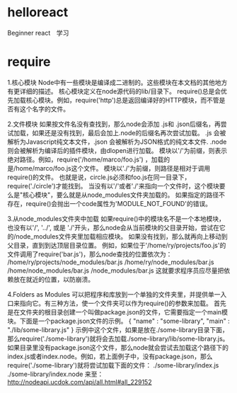 # helloreact
 Beginner
 react　学习
# require
1.核心模块
Node中有一些模块是编译成二进制的。这些模块在本文档的其他地方有更详细的描述。
核心模块定义在node源代码的lib/目录下。
require()总是会优先加载核心模块。例如，require('http')总是返回编译好的HTTP模块，而不管是否有这个名字的文件。

2.文件模块
如果按文件名没有查找到，那么node会添加 .js和 .json后缀名，再尝试加载，如果还是没有找到，最后会加上.node的后缀名再次尝试加载。
.js 会被解析为Javascript纯文本文件，.json 会被解析为JSON格式的纯文本文件. .node 则会被解析为编译后的插件模块，由dlopen进行加载。
模块以'/'为前缀，则表示绝对路径。例如，require('/home/marco/foo.js') ，加载的是/home/marco/foo.js这个文件。
模块以'./'为前缀，则路径是相对于调用require()的文件。 也就是说，circle.js必须和foo.js在同一目录下，require('./circle')才能找到。
当没有以'/'或者'./'来指向一个文件时，这个模块要么是"核心模块"，要么就是从node_modules文件夹加载的。
如果指定的路径不存在，require()会抛出一个code属性为'MODULE_NOT_FOUND'的错误。

3.从node_modules文件夹中加载
 如果require()中的模块名不是一个本地模块，也没有以'/', '../', 或是 './'开头，那么node会从当前模块的父目录开始，尝试在它的/node_modules文件夹里加载相应模块。
 如果没有找到，那么就再向上移动到父目录，直到到达顶层目录位置。
例如，如果位于'/home/ry/projects/foo.js'的文件调用了require('bar.js')，那么node查找的位置依次为：
/home/ry/projects/node_modules/bar.js
/home/ry/node_modules/bar.js
/home/node_modules/bar.js
/node_modules/bar.js
这就要求程序员应尽量把依赖放在就近的位置，以防崩溃。

4.Folders as Modules
可以把程序和库放到一个单独的文件夹里，并提供单一入口来指向它。有三种方法，使一个文件夹可以作为require()的参数来加载。
首先是在文件夹的根目录创建一个叫做package.json的文件，它需要指定一个main模块。下面是一个package.json文件的示例。
{ "name" : "some-library",
  "main" : "./lib/some-library.js" }
  示例中这个文件，如果是放在./some-library目录下面，那么require('./some-library')就将会去加载./some-library/lib/some-library.js。
  如果目录里没有package.json这个文件，那么node就会尝试去加载这个路径下的index.js或者index.node。例如，若上面例子中，没有package.json，那么require('./some-library')就将尝试加载下面的文件：
  ./some-library/index.js
./some-library/index.node
来至：http://nodeapi.ucdok.com/api/all.html#all_229152
